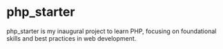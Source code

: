 # php_starter
php_starter is my inaugural project to learn PHP, focusing on foundational skills and best practices in web development.
